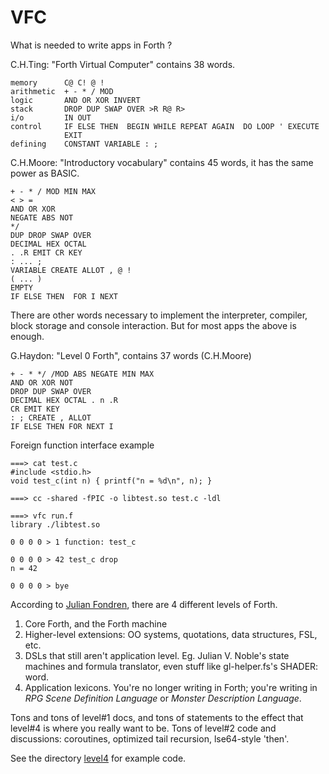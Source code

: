 # VFC

What is needed to write apps in Forth ?


C.H.Ting: "Forth Virtual Computer" contains 38 words.

    memory      C@ C! @ !
    arithmetic  + - * / MOD
    logic       AND OR XOR INVERT
    stack       DROP DUP SWAP OVER >R R@ R>
    i/o         IN OUT
    control     IF ELSE THEN  BEGIN WHILE REPEAT AGAIN  DO LOOP ' EXECUTE
                EXIT
    defining    CONSTANT VARIABLE : ;


C.H.Moore: "Introductory vocabulary" contains 45 words, it has the same 
power as BASIC.

    + - * / MOD MIN MAX
    < > =
    AND OR XOR
    NEGATE ABS NOT
    */
    DUP DROP SWAP OVER
    DECIMAL HEX OCTAL
    . .R EMIT CR KEY
    : ... ;
    VARIABLE CREATE ALLOT , @ !
    ( ... )
    EMPTY
    IF ELSE THEN  FOR I NEXT

There are other words necessary to implement the interpreter, compiler,
block storage and console interaction. But for most apps the above
is enough.


G.Haydon: "Level 0 Forth", contains 37 words (C.H.Moore)

    + - * */ /MOD ABS NEGATE MIN MAX
    AND OR XOR NOT
    DROP DUP SWAP OVER
    DECIMAL HEX OCTAL . n .R
    CR EMIT KEY
    : ; CREATE , ALLOT
    IF ELSE THEN FOR NEXT I

Foreign function interface example

    ===> cat test.c
    #include <stdio.h>
    void test_c(int n) { printf("n = %d\n", n); }

    ===> cc -shared -fPIC -o libtest.so test.c -ldl

    ===> vfc run.f
    library ./libtest.so

    0 0 0 0 > 1 function: test_c

    0 0 0 0 > 42 test_c drop
    n = 42

    0 0 0 0 > bye

According to [Julian Fondren](https://bitbucket.org/demonview/workspace/repositories/), there are 4 different levels of Forth.

1. Core Forth, and the Forth machine
2. Higher-level extensions: OO systems, quotations, data structures, FSL, etc.
3. DSLs that still aren't application level. Eg. Julian V. Noble's state
   machines and formula translator, even stuff like gl-helper.fs's SHADER: word.
4. Application lexicons. You're no longer writing in Forth; you're writing in
   *RPG Scene Definition Language* or *Monster Description Language*.

Tons and tons of level#1 docs, and tons of statements to the effect that
level#4 is where you really want to be. Tons of level#2 code and discussions:
coroutines, optimized tail recursion, lse64-style 'then'.

See the directory [level4](https://github.com/pahihu/vfc/tree/master/level4) for example code.
